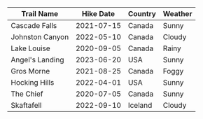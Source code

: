 | Trail Name      | Hike Date  | Country  | Weather 
| --------------- | ---------- | -------- | --------
| Cascade Falls   | 2021-07-15 | Canada   | Sunny   
| Johnston Canyon | 2022-05-10 | Canada   | Cloudy  
| Lake Louise     | 2020-09-05 | Canada   | Rainy   
| Angel's Landing | 2023-06-20 | USA      | Sunny   
| Gros Morne      | 2021-08-25 | Canada   | Foggy   
| Hocking Hills   | 2022-04-01 | USA      | Sunny   
| The Chief       | 2020-07-05 | Canada   | Sunny   
| Skaftafell      | 2022-09-10 | Iceland  | Cloudy